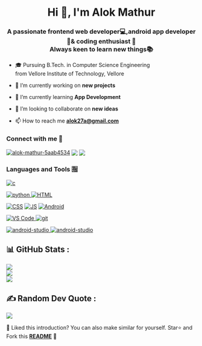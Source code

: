 <h1 align="center">Hi 👋, I'm Alok Mathur</h1>
<h3 align="center">A passionate frontend web developer💻,android app developer📱& coding enthusiast 👨‍<br> Always keen to learn new things📚</h3>

- 🎓 Pursuing B.Tech. in Computer Science Engineering <br>from Vellore Institute of Technology, Vellore

- 🔭 I’m currently working on **new projects**

- 🌱 I’m currently learning **App Development**

- 👯 I’m looking to collaborate on **new ideas**

- 📫 How to reach me **alok27a@gmail.com**

<h3 align="left">Connect with me 🔗</h3>
<p align="left">
<a href="https://linkedin.com/in/alok-mathur-5aab4534" target="_blank"><img align="center" src="https://img.shields.io/badge/LinkedIn-0077B5?style=for-the-badge&logo=linkedin&logoColor=white" alt="alok-mathur-5aab4534" /></a>
<a href="mailto:alok27a@gmail.com" target="_blank" ><img src="https://img.shields.io/badge/Gmail-D14836?style=for-the-badge&logo=gmail&logoColor=white" align="center"/></a>
  <a href="https://t.me/Alokmathur" target="_blank"><img align="center" src="https://img.shields.io/badge/Telegram-2CA5E0?style=for-the-badge&logo=telegram&logoColor=white"/></a>
</p>

<h3 align="left">Languages and Tools 🈯</h3>
<p align="left"> 
<a href="https://www.cprogramming.com/" target="_blank"> <img src="https://img.shields.io/badge/C-00599C?style=for-the-badge&logo=c&logoColor=white" alt="c"/> </a> 

<a href="https://docs.oracle.com/en/java/" target="_blank"> <img src="https://img.shields.io/badge/Java-ED8B00?style=for-the-badge&logo=java&logoColor=white" alt="python"/> </a> 
 <a href="https://developer.mozilla.org/en-US/docs/Web/HTML" target="_blank"><img src="https://img.shields.io/badge/HTML5-E34F26?style=for-the-badge&logo=html5&logoColor=white" alt="HTML"/></a>
  
  <a href="https://developer.mozilla.org/en-US/docs/Web/CSS/Reference" target="_blank"><img src="https://img.shields.io/badge/CSS-239120?&style=for-the-badge&logo=css3&logoColor=white" alt="CSS"/></a>
    <a href="https://developer.mozilla.org/en-US/docs/Web/JavaScript/Reference" target="_blank"><img src="https://img.shields.io/badge/JavaScript-F7DF1E?style=for-the-badge&logo=javascript&logoColor=black" alt="JS"/></a>
 <a href="https://developer.android.com/docs" target="_blank"><img src="https://img.shields.io/badge/Android-3DDC84?style=for-the-badge&logo=android&logoColor=whit" alt="Android"/></a>
 
<a href="https://git-scm.com/" target="_blank"> <img src="https://img.shields.io/badge/Git-F05032?style=for-the-badge&logo=git&logoColor=white" alt="VS Code"/> </a> 
<a href="https://code.visualstudio.com/download" target="_blank"> <img src="https://img.shields.io/badge/Visual_Studio_Code-0078D4?style=for-the-badge&logo=visual%20studio%20code&logoColor=white" alt="git"/> </a> 

<a href="https://developer.android.com/studio" target="_blank"> <img src="https://img.shields.io/badge/Android_Studio-3DDC84?style=for-the-badge&logo=android-studio&logoColor=white" alt="android-studio"/> </a> 
<a href="https://www.jetbrains.com/idea/" target="_blank"> <img src="https://img.shields.io/badge/IntelliJIDEA-000000.svg?style=for-the-badge&logo=intellij-idea&logoColor=white" alt="android-studio"/> </a> 


</p>

## 📊 GitHub Stats :
![](https://github-readme-stats.vercel.app/api?username=alok27a&theme=react&hide_border=true&include_all_commits=false&count_private=true)<br/>
![](https://github-readme-streak-stats.herokuapp.com/?user=alok27a&theme=react&hide_border=true)<br/>
![](https://github-readme-stats.vercel.app/api/top-langs/?username=prasoonsoni&theme=react&hide_border=true&include_all_commits=false&count_private=true&layout=compact&hide=jupyter%20notebook)


## ✍️ Random Dev Quote :
![](https://quotes-github-readme.vercel.app/api?type=horizontal&theme=dark)

:pushpin: Liked this introduction? You can also make similar for yourself. Star⭐ and Fork this **[README](https://github.com/alok27a/alok27a)** :pencil:
